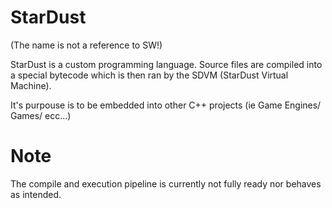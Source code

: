 # StarDust
(The name is not a reference to SW!)

StarDust is a custom programming language.
Source files are compiled into a special bytecode which is then ran by the SDVM (StarDust Virtual Machine).

It's purpouse is to be embedded into other C++ projects (ie Game Engines/ Games/ ecc...)

# Note

The compile and execution pipeline is currently not fully ready nor behaves as intended.
